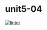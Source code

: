 # unit5-04
[![linter](https://github.com/julieli1/unit5-04/workflows/linter/badge.svg)](https://github.com/marketplace/actions/super-linter)
